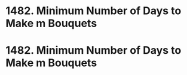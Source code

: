 # 1482. Minimum Number of Days to Make m Bouquets

# 1482. Minimum Number of Days to Make m Bouquets